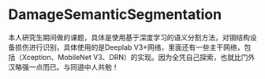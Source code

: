 # DamageSemanticSegmentation
本人研究生期间做的课题，具体是使用基于深度学习的语义分割方法，对钢结构设备损伤进行识别，具体使用的是Deeplab V3+网络，里面还有一些主干网络，包括（Xception、MobileNet V3、DRN）的实现。因为全凭自己探索，也就比门外汉略强一点而已。与同道中人共勉！
